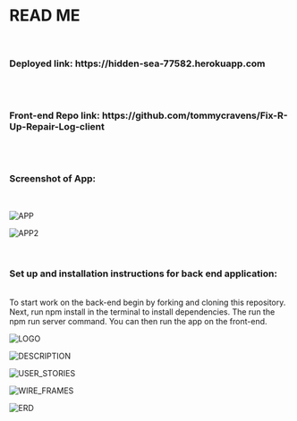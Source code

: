 <h1>READ ME</h1>

<br>
<h3>Deployed link: https://hidden-sea-77582.herokuapp.com</h3>
</br>

<br>
<h3>Front-end Repo link: https://github.com/tommycravens/Fix-R-Up-Repair-Log-client</h3>
</br>

<br>
<h3>Screenshot of App:</h3>
</br>

![APP](https://media.git.generalassemb.ly/user/37194/files/709c8380-1a64-11ec-9c80-e73bb4441ad2)

![APP2](https://media.git.generalassemb.ly/user/37194/files/2ff13a00-1a65-11ec-858e-e0a1460dcc8c)

<br>
<h3>Set up and installation instructions for back end application:</h3>
</br>

<body> To start work on the back-end begin by forking and cloning this repository. Next, run npm install in the terminal to install dependencies. The run the npm run server command. You can then run the app on the front-end.
</body>

![LOGO](https://media.git.generalassemb.ly/user/37194/files/9c841000-1963-11ec-8cd3-77d367f97ff4)

![DESCRIPTION](https://media.git.generalassemb.ly/user/37194/files/5ddf5d00-1945-11ec-9334-d2de95288b05)

![USER_STORIES](https://media.git.generalassemb.ly/user/37194/files/9d0dae00-1945-11ec-9479-689bd8ce3945)

![WIRE_FRAMES](https://media.git.generalassemb.ly/user/37194/files/bc0c4000-1945-11ec-96bc-8a38dba84437)

![ERD](https://media.git.generalassemb.ly/user/37194/files/d1816a00-1945-11ec-82f1-66de0cae69a3)
